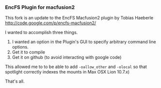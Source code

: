 ### EncFS Plugin for macfusion2

This fork is an update to the EncFS Macfusion2 plugin by Tobias Haeberle
http://code.google.com/p/encfs-macfusion2/

I wanted to accomplish three things.

1. I wanted an option in the Plugin's GUI to specify arbitrary command line options.
2. Get it to compile
3. Get it on github (to avoid interacting with google code)

This allowed me to to be able to add `-oallow_other` and `-olocal` so that spotlight correctly indexes the mounts in Max OSX Lion 10.7.x)

That's all.